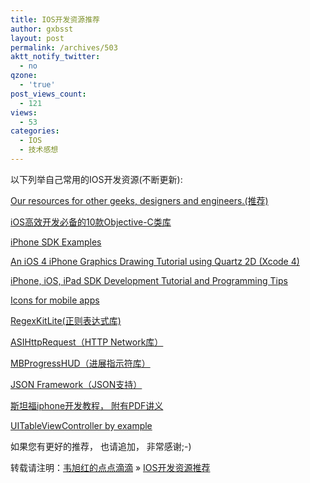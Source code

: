```yaml
---
title: IOS开发资源推荐
author: gxbsst
layout: post
permalink: /archives/503
aktt_notify_twitter:
  - no
qzone:
  - 'true'
post_views_count:
  - 121
views:
  - 53
categories:
  - IOS
  - 技术感想
---
```

以下列举自己常用的IOS开发资源(不断更新):

[Our resources for other geeks, designers and engineers.(推荐)][1]

[iOS高效开发必备的10款Objective-C类库][2] 

[iPhone SDK Examples][3] 

[An iOS 4 iPhone Graphics Drawing Tutorial using Quartz 2D (Xcode 4) ][4]

[iPhone, iOS, iPad SDK Development Tutorial and Programming Tips][5]

[Icons for mobile apps][6]

[RegexKitLite(正则表达式库)][7]

[ASIHttpRequest（HTTP Network库）][8]

[MBProgressHUD（进展指示符库）][9]

[JSON Framework（JSON支持）][10]

[斯坦福iphone开发教程， 附有PDF讲义][11]

[UITableViewController by example][12]

如果您有更好的推荐， 也请追加， 非常感谢;-)

转载请注明：[韦旭红的点点滴滴][13] &raquo; [IOS开发资源推荐][14]

 [1]: http://www.ios-developer.net/iphone-ipad-programmer
 [2]: http://www.cnblogs.com/visen-0/archive/2011/06/06/2073717.html
 [3]: http://iphoneexamples.com/
 [4]: http://www.techotopia.com/index.php/An_iOS_4_iPhone_Graphics_Drawing_Tutorial_using_Quartz_2D_%28Xcode_4%29
 [5]: http://maniacdev.com/
 [6]: http://glyphish.com/
 [7]: http://regexkit.sourceforge.net/RegexKitLite/
 [8]: http://allseeing-i.com/ASIHTTPRequest/
 [9]: https://github.com/jdg/MBProgressHUD
 [10]: http://stig.github.com/json-framework/api/3.0/
 [11]: http://www.stanford.edu/class/cs193p/cgi-bin/drupal/downloads-2010-fall
 [12]: http://www.shrinkrays.net/articles/monotouch-controllers-by-example/uitableviewcontroller-by-example.aspx
 [13]: http://www.weixuhong.com
 [14]: http://www.weixuhong.com/archives/503